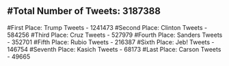 #Total Number of Tweets: 3187388 
---
#First Place: Trump Tweets - 1241473
#Second Place: Clinton Tweets - 584256
#Third Place: Cruz Tweets - 527979
#Fourth Place: Sanders Tweets - 352701
#Fifth Place: Rubio Tweets - 216387
#Sixth Place: Jeb! Tweets - 146754
#Seventh Place: Kasich Tweets - 68173
#Last Place: Carson Tweets - 49665
